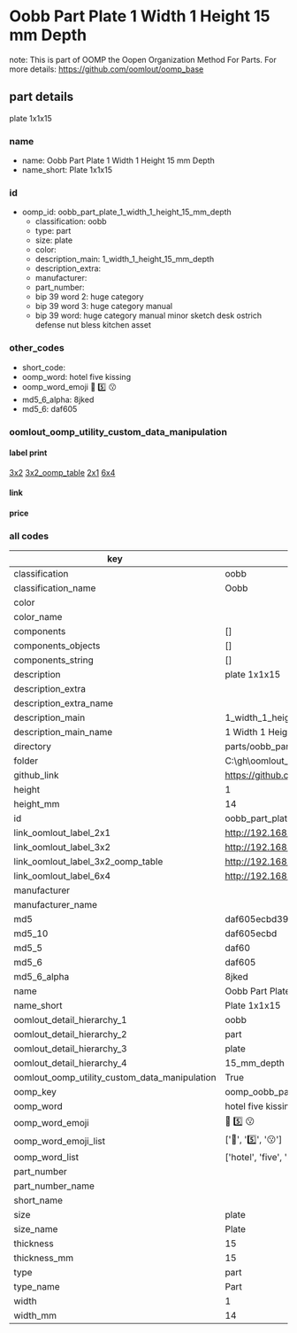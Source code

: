 # Oobb Part Plate 1 Width 1 Height 15 mm Depth  

note: This is part of OOMP the Oopen Organization Method For Parts. For more details: https://github.com/oomlout/oomp_base

##  part details
  



plate 1x1x15



### name
* name: Oobb Part Plate 1 Width 1 Height 15 mm Depth
* name_short: Plate 1x1x15 
### id
* oomp_id: oobb_part_plate_1_width_1_height_15_mm_depth
  * classification: oobb
  * type: part
  * size: plate
  * color: 
  * description_main: 1_width_1_height_15_mm_depth
  * description_extra: 
  * manufacturer: 
  * part_number: 
  * bip 39 word 2: huge category
  * bip 39 word 3: huge category manual
  * bip 39 word: huge category manual minor sketch desk ostrich defense nut bless kitchen asset

### other_codes
* short_code: 
* oomp_word: hotel five kissing
* oomp_word_emoji :hotel: :five: :kissing:
* md5_6_alpha: 8jked
* md5_6: daf605






### oomlout_oomp_utility_custom_data_manipulation
#### label print
[3x2](http://192.168.1.245:1112/?label=oomp%208jked)
[3x2_oomp_table](http://192.168.1.108:1112/?label=oomp%208jked)
[2x1](http://192.168.1.242:1112/?label=oomp%208jked)
[6x4](http://192.168.1.55:1112/?label=oomp%208jked)    

#### link

                              

#### price







### all codes 
| key | value |  
| --- | --- |  
| classification | oobb |  
| classification_name | Oobb |  
| color |  |  
| color_name |  |  
| components | [] |  
| components_objects | [] |  
| components_string | [] |  
| description | plate 1x1x15 |  
| description_extra |  |  
| description_extra_name |  |  
| description_main | 1_width_1_height_15_mm_depth |  
| description_main_name | 1 Width 1 Height 15 mm Depth |  
| directory | parts/oobb_part_plate_1_width_1_height_15_mm_depth |  
| folder | C:\gh\oomlout_oobb_version_4_generated_parts\things\oobb_part_plate_1_width_1_height_15_mm_depth |  
| github_link | https://github.com/oomlout/oomlout_oomp_part_src/tree/main/parts/oobb_part_plate_1_width_1_height_15_mm_depth |  
| height | 1 |  
| height_mm | 14 |  
| id | oobb_part_plate_1_width_1_height_15_mm_depth |  
| link_oomlout_label_2x1 | http://192.168.1.242:1112/?label=oomp%208jked |  
| link_oomlout_label_3x2 | http://192.168.1.245:1112/?label=oomp%208jked |  
| link_oomlout_label_3x2_oomp_table | http://192.168.1.108:1112/?label=oomp%208jked |  
| link_oomlout_label_6x4 | http://192.168.1.55:1112/?label=oomp%208jked |  
| manufacturer |  |  
| manufacturer_name |  |  
| md5 | daf605ecbd39739cefe518d30ec90b75 |  
| md5_10 | daf605ecbd |  
| md5_5 | daf60 |  
| md5_6 | daf605 |  
| md5_6_alpha | 8jked |  
| name | Oobb Part Plate 1 Width 1 Height 15 mm Depth |  
| name_short | Plate 1x1x15  |  
| oomlout_detail_hierarchy_1 | oobb |  
| oomlout_detail_hierarchy_2 | part |  
| oomlout_detail_hierarchy_3 | plate |  
| oomlout_detail_hierarchy_4 | 15_mm_depth |  
| oomlout_oomp_utility_custom_data_manipulation | True |  
| oomp_key | oomp_oobb_part_plate_1_width_1_height_15_mm_depth |  
| oomp_word | hotel five kissing |  
| oomp_word_emoji | :hotel: :five: :kissing: |  
| oomp_word_emoji_list | [':hotel:', ':five:', ':kissing:'] |  
| oomp_word_list | ['hotel', 'five', 'kissing'] |  
| part_number |  |  
| part_number_name |  |  
| short_name |  |  
| size | plate |  
| size_name | Plate |  
| thickness | 15 |  
| thickness_mm | 15 |  
| type | part |  
| type_name | Part |  
| width | 1 |  
| width_mm | 14 |  
